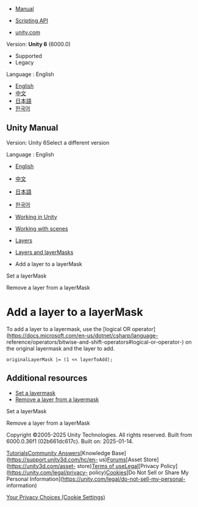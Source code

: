 [](https://docs.unity3d.com)

  * [Manual](../Manual/index.html)
  * [Scripting API](../ScriptReference/index.html)

  * [unity.com](https://unity.com/)

Version: **Unity 6** (6000.0)

  * Supported
  * Legacy

Language : English

  * [English](/Manual/layermask-add.html)
  * [中文](/cn/current/Manual/layermask-add.html)
  * [日本語](/ja/current/Manual/layermask-add.html)
  * [한국어](/kr/current/Manual/layermask-add.html)

[](https://docs.unity3d.com)

## Unity Manual

Version: Unity 6Select a different version

Language : English

  * [English](/Manual/layermask-add.html)
  * [中文](/cn/current/Manual/layermask-add.html)
  * [日本語](/ja/current/Manual/layermask-add.html)
  * [한국어](/kr/current/Manual/layermask-add.html)

  * [Working in Unity](working-in-unity.html)
  * [Working with scenes](working-with-scenes.html)
  * [Layers](Layers.html)
  * [Layers and layerMasks](layers-and-layermasks.html)
  * Add a layer to a layerMask

[](layermask-set.html)

Set a layerMask

[](layermask-remove.html)

Remove a layer from a layerMask

# Add a layer to a layerMask

To add a layer to a layermask, use the [logical OR
operator](https://docs.microsoft.com/en-us/dotnet/csharp/language-
reference/operators/bitwise-and-shift-operators#logical-or-operator-) on the
original layermask and the layer to add.

    
    
    originalLayerMask |= (1 << layerToAdd);
    

## Additional resources

  * [Set a layermask](layermask-set.html)
  * [Remove a layer from a layermask](layermask-remove.html)

[](layermask-set.html)

Set a layerMask

[](layermask-remove.html)

Remove a layer from a layerMask

Copyright ©2005-2025 Unity Technologies. All rights reserved. Built from
6000.0.36f1 (02b661dc617c). Built on: 2025-01-14.

[Tutorials](https://learn.unity.com/)[Community
Answers](https://answers.unity3d.com)[Knowledge
Base](https://support.unity3d.com/hc/en-
us)[Forums](https://forum.unity3d.com)[Asset Store](https://unity3d.com/asset-
store)[Terms of
use](https://docs.unity3d.com/Manual/TermsOfUse.html)[Legal](https://unity.com/legal)[Privacy
Policy](https://unity.com/legal/privacy-
policy)[Cookies](https://unity.com/legal/cookie-policy)[Do Not Sell or Share
My Personal Information](https://unity.com/legal/do-not-sell-my-personal-
information)

[Your Privacy Choices (Cookie Settings)](javascript:void\(0\);)

